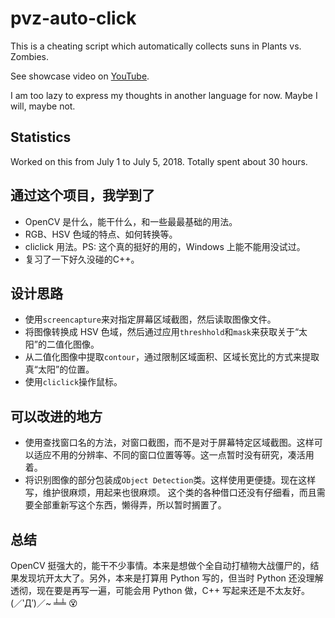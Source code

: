 # pvz-auto-click
This is a cheating script which automatically collects suns in Plants vs. Zombies.

See showcase video on [YouTube](https://github.com/yifeiyin/pvz-auto-click/).

I am too lazy to express my thoughts in another language for now. Maybe I will, maybe not.


## Statistics
Worked on this from July 1 to July 5, 2018.
Totally spent about 30 hours.


## 通过这个项目，我学到了

- OpenCV 是什么，能干什么，和一些最最基础的用法。
- RGB、HSV 色域的特点、如何转换等。
- cliclick 用法。PS: 这个真的挺好的用的，Windows 上能不能用没试过。
- 复习了一下好久没碰的C++。

## 设计思路

- 使用`screencapture`来对指定屏幕区域截图，然后读取图像文件。
- 将图像转换成 HSV 色域，然后通过应用`threshhold`和`mask`来获取关于“太阳”的二值化图像。
- 从二值化图像中提取`contour`，通过限制区域面积、区域长宽比的方式来提取真“太阳”的位置。
- 使用`cliclick`操作鼠标。

## 可以改进的地方

- 使用查找窗口名的方法，对窗口截图，而不是对于屏幕特定区域截图。这样可以适应不用的分辨率、不同的窗口位置等等。这一点暂时没有研究，凑活用着。
- 将识别图像的部分包装成`Object Detection`类。这样使用更便捷。现在这样写，维护很麻烦，用起来也很麻烦。
这个类的各种借口还没有仔细看，而且需要全部重新写这个东西，懒得弄，所以暂时搁置了。

## 总结

OpenCV 挺强大的，能干不少事情。本来是想做个全自动打植物大战僵尸的，结果发现坑开太大了。另外，本来是打算用 Python 写的，但当时 Python 还没理解
透彻，现在要是再写一遍，可能会用 Python 做，C++ 写起来还是不太友好。(／‵Д′)／~ ╧╧ 😵
